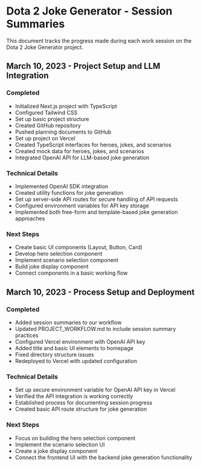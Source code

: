# Dota 2 Joke Generator - Session Summaries

This document tracks the progress made during each work session on the Dota 2 Joke Generator project.

## March 10, 2023 - Project Setup and LLM Integration

### Completed
- Initialized Next.js project with TypeScript
- Configured Tailwind CSS
- Set up basic project structure
- Created GitHub repository
- Pushed planning documents to GitHub
- Set up project on Vercel
- Created TypeScript interfaces for heroes, jokes, and scenarios
- Created mock data for heroes, jokes, and scenarios
- Integrated OpenAI API for LLM-based joke generation

### Technical Details
- Implemented OpenAI SDK integration
- Created utility functions for joke generation
- Set up server-side API routes for secure handling of API requests
- Configured environment variables for API key storage
- Implemented both free-form and template-based joke generation approaches

### Next Steps
- Create basic UI components (Layout, Button, Card)
- Develop hero selection component
- Implement scenario selection component
- Build joke display component
- Connect components in a basic working flow

## March 10, 2023 - Process Setup and Deployment

### Completed
- Added session summaries to our workflow
- Updated PROJECT_WORKFLOW.md to include session summary practices
- Configured Vercel environment with OpenAI API key
- Added title and basic UI elements to homepage
- Fixed directory structure issues
- Redeployed to Vercel with updated configuration

### Technical Details
- Set up secure environment variable for OpenAI API key in Vercel
- Verified the API integration is working correctly
- Established process for documenting session progress
- Created basic API route structure for joke generation

### Next Steps
- Focus on building the hero selection component
- Implement the scenario selection UI
- Create a joke display component
- Connect the frontend UI with the backend joke generation functionality 